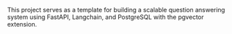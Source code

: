 This project serves as a template for building a scalable question answering system using FastAPI, Langchain, and PostgreSQL with the pgvector extension.
